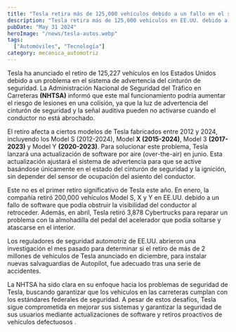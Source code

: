 ```yaml
---
title: "Tesla retira más de 125,000 vehículos debido a un fallo en el sistema de advertencia del cinturón de seguridad"
description: "Tesla retira más de 125,000 vehículos en EE.UU. debido a un fallo en el sistema de advertencia del cinturón de seguridad, incrementando el riesgo de lesiones en caso de accidente"
pubDate: "May 31 2024"
heroImage: "/news/tesla-autos.webp"
tags:
  ["Automóviles", "Tecnología"]
category: mecanica_automotriz
---
```

Tesla ha anunciado el retiro de 125,227 vehículos en los Estados Unidos debido a un problema en el sistema de advertencia del cinturón de seguridad. La Administración Nacional de Seguridad del Tráfico en Carreteras **(NHTSA)** informó que este mal funcionamiento podría aumentar el riesgo de lesiones en una colisión, ya que la luz de advertencia del cinturón de seguridad y la señal auditiva pueden no activarse cuando el conductor no está abrochado.

El retiro afecta a ciertos modelos de Tesla fabricados entre 2012 y 2024, incluyendo los Model S (2012-2024), Model **X (2015-2024)**, Model 3 **(2017-2023)** y Model Y **(2020-2023)**. Para solucionar este problema, Tesla lanzará una actualización de software por aire (over-the-air) en junio. Esta actualización ajustará el sistema de advertencia para que se active basándose únicamente en el estado del cinturón de seguridad y la ignición, sin depender del sensor de ocupación del asiento del conductor​.

Este no es el primer retiro significativo de Tesla este año. En enero, la compañía retiró 200,000 vehículos Model S, X y Y en EE.UU. debido a un fallo de software que podía obstruir la visibilidad del conductor al retroceder. Además, en abril, Tesla retiró 3,878 Cybertrucks para reparar un problema con la almohadilla del pedal del acelerador que podía soltarse y atascarse en el interior​.

Los reguladores de seguridad automotriz de EE.UU. abrieron una investigación el mes pasado para determinar si el retiro de más de 2 millones de vehículos de Tesla anunciado en diciembre, para instalar nuevas salvaguardias de Autopilot, fue adecuado tras una serie de accidentes.

La NHTSA ha sido clara en su enfoque hacia los problemas de seguridad de Tesla, buscando garantizar que los vehículos en las carreteras cumplan con los estándares federales de seguridad. A pesar de estos desafíos, Tesla sigue comprometida en mejorar sus sistemas y garantizar la seguridad de sus usuarios mediante actualizaciones de software y retiros proactivos de vehículos defectuosos .




